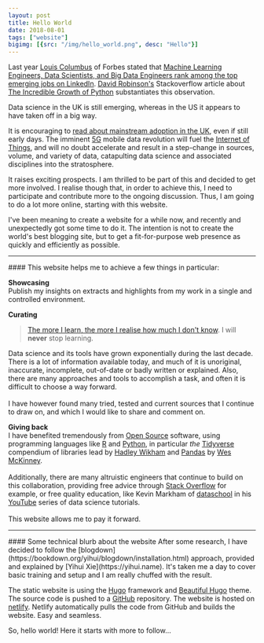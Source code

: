 ```yaml
---
layout: post
title: Hello World
date: 2018-08-01
tags: ["website"]
bigimg: [{src: "/img/hello_world.png", desc: "Hello"}]
---
```


Last year [Louis Columbus](https://www.forbes.com/sites/louiscolumbus/#7a3e7ef539e0) of Forbes stated that [Machine Learning Engineers, Data Scientists, and Big Data Engineers rank among the top emerging jobs on LinkedIn](https://www.forbes.com/sites/louiscolumbus/2017/12/11/linkedins-fastest-growing-jobs-today-are-in-data-science-machine-learning/#733bba4d51bd). [David Robinson's](https://stackoverflow.blog/authors/drobinson/) Stackoverflow article about [The Incredible Growth of Python](https://stackoverflow.blog/2017/09/06/incredible-growth-python/?_ga=2.89377243.1384298729.1532773871-1665501156.1497260571) substantiates this observation.

Data science in the UK is still emerging, whereas in the US it appears to have taken off in a big way.  

It is encouraging to [read about mainstream adoption in the UK](https://www.ft.com/content/d9b3511c-90da-11e8-b639-7680cedcc421), even if still early days. The imminent [5G](https://5g.co.uk/guides/what-is-5g/ ) mobile data revolution will fuel the [Internet of Things](https://en.wikipedia.org/wiki/Internet_of_things), and will no doubt accelerate and result in a step-change in sources, volume, and variety of data, catapulting data science and associated disciplines into the stratosphere.

It raises exciting prospects.  I am thrilled to be part of this and decided to get more involved.  I realise though that, in order to achieve this, I need to participate and contribute more to the ongoing discussion.  Thus, I am going to do a lot more online, starting with this website.

I've been meaning to create a website for a while now, and recently and unexpectedly got some time to do it.  The intention is not to create the world's best blogging site, but to get a fit-for-purpose web presence as quickly and efficiently as possible.

<hr>
#### This website helps me to achieve a few things in particular:

**Showcasing** <br>
Publish my insights on extracts and highlights from my work in a single and controlled environment.
  
**Curating** <br>

  > [The more I learn, the more I realise how much I don't know](https://en.wikiquote.org/wiki/Albert_Einstein).  I will **never** stop learning.  

Data science and its tools have grown exponentially during the last decade.  There is a lot of information available today, and much of it is unoriginal, inaccurate, incomplete, out-of-date or badly written or explained.  Also, there are many approaches and tools to accomplish a task, and often it is difficult to choose a way forward. <br><br>
    I have however found many tried, tested and current sources that I continue to draw on, and which I would like to share and comment on.

**Giving back** <br>
  I have benefited tremendously from [Open Source](https://en.wikipedia.org/wiki/Open-source_software) software, using programming languages like [R](https://www.r-project.org) and [Python](https://www.python.org), in particular *the* [Tidyverse](https://www.tidyverse.org) compendium of libraries lead by [Hadley Wikham](http://hadley.nz) and [Pandas](https://pandas.pydata.org) by [Wes McKinney](http://wesmckinney.com). <br><br>
  Additionally, there are many altruistic engineers that continue to build on this collaboration, providing free advice through [Stack Overflow](https://stackoverflow.com) for example,  or free quality education, like Kevin Markham of [dataschool](https://www.dataschool.io/about/) in his [YouTube](https://www.youtube.com/channel/UCnVzApLJE2ljPZSeQylSEyg) series of data science tutorials.<br><br>
  This website allows me to pay it forward.
  
<hr>
#### Some technical blurb about the website
After some research, I have decided to follow the [blogdown](https://bookdown.org/yihui/blogdown/installation.html) approach, provided and explained by [Yihui Xie](https://yihui.name).  It's taken me a day to cover basic training and setup and I am really chuffed with the result.

The static website is using the [Hugo](https://gohugo.io) framework and [Beautiful Hugo](https://github.com/halogenica/beautifulhugo) theme.  The source code is pushed to a [GitHub](https://github.com) repository.  The website is hosted on [netlify](https://www.netlify.com).  Netlify automatically pulls the code from GitHub and builds the website.  Easy and seamless.

So, hello world!  Here it starts with more to follow...